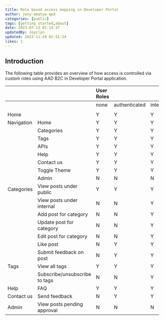 ```yaml
---
title: Role based access mapping in Developer Portal
author: jeny-amatya-qed
categories: [public]
tags: [getting started,about]
date: 2023-07-13 01:14:37 
updatedBy: Joyclyn
updated: 2023-11-29 02:51:24 
likes: 1
---
```


## Introduction
The following table provides an overview of how access is controlled via custom roles using AAD B2C in Developer Portal application. 


| | |User Roles| | | | |
|:----|:----|:----|:----|:----|:----|:----|
| | |none|authenticated|internal|moderator_general|administrator|
| | | | | | | |
|Home| |Y|Y|Y|Y|Y|
|Navigation|Home|Y|Y|Y|Y|Y|
| |Categories|Y|Y|Y|Y|Y|
| |Tags|Y|Y|Y|Y|Y|
| |APIs|Y|Y|Y|Y|Y|
| |Help|Y|Y|Y|Y|Y|
| |Contact us|Y|Y|Y|Y|Y|
| |Toggle Theme|Y|Y|Y|Y|Y|
| |Admin|N|N|N|N|Y|
|Categories|View posts under public|Y|Y|Y|Y|Y|
| |View posts under internal|N|N|Y|Y|Y|
||Add  post for category|N|N|Y|Y|Y|
| |Update  post for category|N|N|Y|Y|Y|
| |Edit  post for category|N|N |Y|Y|Y|
| |Like post|N|Y|Y|Y|Y|
| |Submit feedback on post|N|Y|Y|Y|Y|
|Tags|View all tags|Y|Y|Y|Y|Y|
| |Subscribe/unsubscribe to tags|N|N|Y|Y|Y|
|Help|FAQ|Y|Y|Y|Y|Y|
|Contact us|Send feedback|N|Y|Y|Y|Y|
|Admin|View posts pending approval|N|N|N|N|Y|